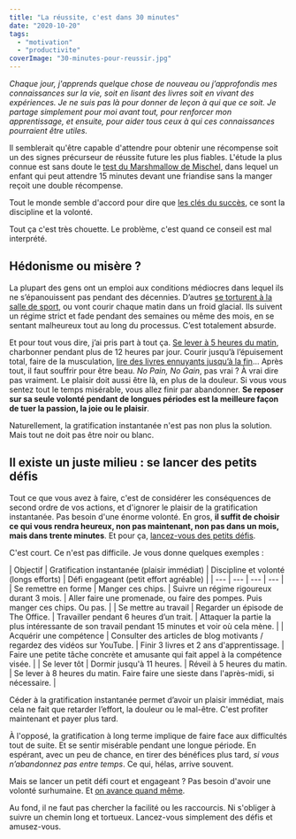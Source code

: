 ```yaml
---
title: "La réussite, c'est dans 30 minutes"
date: "2020-10-20"
tags:
  - "motivation"
  - "productivite"
coverImage: "30-minutes-pour-reussir.jpg"
---
```


_Chaque jour, j'apprends quelque chose de nouveau ou j’approfondis mes connaissances sur la vie, soit en lisant des livres soit en vivant des expériences. Je ne suis pas là pour donner de leçon à qui que ce soit. Je partage simplement pour moi avant tout, pour renforcer mon apprentissage, et ensuite, pour aider tous ceux à qui ces connaissances pourraient être utiles._

Il semblerait qu'être capable d'attendre pour obtenir une récompense soit un des signes précurseur de réussite future les plus fiables. L'étude la plus connue est sans doute le [test du Marshmallow de Mischel](https://www.youtube.com/watch?v=QX_oy9614HQ), dans lequel un enfant qui peut attendre 15 minutes devant une friandise sans la manger reçoit une double récompense.

Tout le monde semble d'accord pour dire que [les clés du succès](https://tobal.fr/les-8-caracteristiques-des-personnes-a-succes/), ce sont la discipline et la volonté.

Tout ça c'est très chouette. Le problème, c'est quand ce conseil est mal interprété.

<!--more-->

## Hédonisme ou misère ?

La plupart des gens ont un emploi aux conditions médiocres dans lequel ils ne s’épanouissent pas pendant des décennies. D’autres [se torturent à la salle de sport](https://tobal.fr/une-astuce-simple-pour-garder-la-motivation-au-sport-et-en-general/), ou vont courir chaque matin dans un froid glacial. Ils suivent un régime strict et fade pendant des semaines ou même des mois, en se sentant malheureux tout au long du processus. C’est totalement absurde.

Et pour tout vous dire, j’ai pris part à tout ça. [Se lever à 5 heures du matin](https://tobal.fr/reussir-a-se-lever-tot-meme-quand-on-est-pas-du-matin/), charbonner pendant plus de 12 heures par jour. Courir jusqu’à l’épuisement total, faire de la musculation, [lire des livres ennuyants jusqu’à la fin](https://tobal.fr/comment-lire-un-livre-par-semaine-sans-forcer/)... Après tout, il faut souffrir pour être beau. _No Pain, No Gain_, pas vrai ? À vrai dire pas vraiment. Le plaisir doit aussi être là, en plus de la douleur. Si vous vous sentez tout le temps misérable, vous allez finir par abandonner. **Se reposer sur sa seule volonté pendant de longues périodes est la meilleure façon de tuer la passion, la joie ou le plaisir**.

Naturellement, la gratification instantanée n'est pas non plus la solution. Mais tout ne doit pas être noir ou blanc.

## Il existe un juste milieu : se lancer des petits défis

Tout ce que vous avez à faire, c'est de considérer les conséquences de second ordre de vos actions, et d'ignorer le plaisir de la gratification instantanée. Pas besoin d'une énorme volonté. En gros, **il suffit de choisir ce qui vous rendra heureux, non pas maintenant, non pas dans un mois, mais dans trente minutes**. Et pour ça, [lancez-vous des petits défis](https://tobal.fr/pour-atteindre-vos-objectifs-pensez-comme-dans-un-jeu-video-daventure/).

C'est court. Ce n'est pas difficile. Je vous donne quelques exemples :

| Objectif | Gratification instantanée
(plaisir immédiat) | Discipline et volonté
(longs efforts) | Défi engageant
(petit effort agréable) |
| --- | --- | --- | --- |
| Se remettre en forme | Manger ces chips. | Suivre un régime rigoureux durant 3 mois. | Aller faire une promenade, ou faire des pompes. Puis manger ces chips. Ou pas. |
| Se mettre au travail | Regarder un épisode de The Office. | Travailler pendant 6 heures d’un trait. | Attaquer la partie la plus intéressante de son travail pendant 15 minutes et voir où cela mène. |
| Acquérir une compétence | Consulter des articles de blog motivants / regardez des vidéos sur YouTube. | Finir 3 livres et 2 ans d'apprentissage. | Faire une petite tâche concrète et amusante qui fait appel à la compétence visée. |
| Se lever tôt | Dormir jusqu'à 11 heures. | Réveil à 5 heures du matin. | Se lever à 8 heures du matin. Faire faire une sieste dans l'après-midi, si nécessaire. |

Céder à la gratification instantanée permet d’avoir un plaisir immédiat, mais cela ne fait que retarder l’effort, la douleur ou le mal-être. C'est profiter maintenant et payer plus tard.

À l'opposé, la gratification à long terme implique de faire face aux difficultés tout de suite. Et se sentir misérable pendant une longue période. En espérant, avec un peu de chance, en tirer des bénéfices plus tard, _si vous n’abandonnez pas entre temps_. Ce qui, hélas, arrive souvent.

Mais se lancer un petit défi court et engageant ? Pas besoin d'avoir une volonté surhumaine. Et [on avance quand même](https://tobal.fr/le-principe-de-la-premiere-action/). 

Au fond, il ne faut pas chercher la facilité ou les raccourcis. Ni s'obliger à suivre un chemin long et tortueux. Lancez-vous simplement des défis et amusez-vous.
